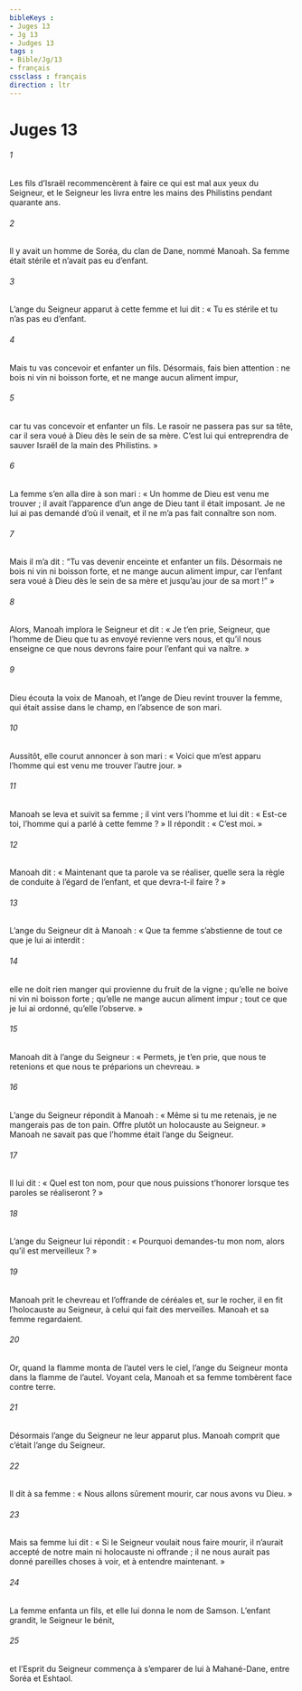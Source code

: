 ```yaml
---
bibleKeys : 
- Juges 13
- Jg 13
- Judges 13
tags : 
- Bible/Jg/13
- français
cssclass : français
direction : ltr
---
```


# Juges 13

###### 1
Les fils d’Israël recommencèrent à faire ce qui est mal aux yeux du Seigneur, et le Seigneur les livra entre les mains des Philistins pendant quarante ans.
###### 2
Il y avait un homme de Soréa, du clan de Dane, nommé Manoah. Sa femme était stérile et n’avait pas eu d’enfant.
###### 3
L’ange du Seigneur apparut à cette femme et lui dit : « Tu es stérile et tu n’as pas eu d’enfant.
###### 4
Mais tu vas concevoir et enfanter un fils. Désormais, fais bien attention : ne bois ni vin ni boisson forte, et ne mange aucun aliment impur,
###### 5
car tu vas concevoir et enfanter un fils. Le rasoir ne passera pas sur sa tête, car il sera voué à Dieu dès le sein de sa mère. C’est lui qui entreprendra de sauver Israël de la main des Philistins. »
###### 6
La femme s’en alla dire à son mari : « Un homme de Dieu est venu me trouver ; il avait l’apparence d’un ange de Dieu tant il était imposant. Je ne lui ai pas demandé d’où il venait, et il ne m’a pas fait connaître son nom.
###### 7
Mais il m’a dit : “Tu vas devenir enceinte et enfanter un fils. Désormais ne bois ni vin ni boisson forte, et ne mange aucun aliment impur, car l’enfant sera voué à Dieu dès le sein de sa mère et jusqu’au jour de sa mort !” »
###### 8
Alors, Manoah implora le Seigneur et dit : « Je t’en prie, Seigneur, que l’homme de Dieu que tu as envoyé revienne vers nous, et qu’il nous enseigne ce que nous devrons faire pour l’enfant qui va naître. »
###### 9
Dieu écouta la voix de Manoah, et l’ange de Dieu revint trouver la femme, qui était assise dans le champ, en l’absence de son mari.
###### 10
Aussitôt, elle courut annoncer à son mari : « Voici que m’est apparu l’homme qui est venu me trouver l’autre jour. »
###### 11
Manoah se leva et suivit sa femme ; il vint vers l’homme et lui dit : « Est-ce toi, l’homme qui a parlé à cette femme ? » Il répondit : « C’est moi. »
###### 12
Manoah dit : « Maintenant que ta parole va se réaliser, quelle sera la règle de conduite à l’égard de l’enfant, et que devra-t-il faire ? »
###### 13
L’ange du Seigneur dit à Manoah : « Que ta femme s’abstienne de tout ce que je lui ai interdit :
###### 14
elle ne doit rien manger qui provienne du fruit de la vigne ; qu’elle ne boive ni vin ni boisson forte ; qu’elle ne mange aucun aliment impur ; tout ce que je lui ai ordonné, qu’elle l’observe. »
###### 15
Manoah dit à l’ange du Seigneur : « Permets, je t’en prie, que nous te retenions et que nous te préparions un chevreau. »
###### 16
L’ange du Seigneur répondit à Manoah : « Même si tu me retenais, je ne mangerais pas de ton pain. Offre plutôt un holocauste au Seigneur. » Manoah ne savait pas que l’homme était l’ange du Seigneur.
###### 17
Il lui dit : « Quel est ton nom, pour que nous puissions t’honorer lorsque tes paroles se réaliseront ? »
###### 18
L’ange du Seigneur lui répondit : « Pourquoi demandes-tu mon nom, alors qu’il est merveilleux ? »
###### 19
Manoah prit le chevreau et l’offrande de céréales et, sur le rocher, il en fit l’holocauste au Seigneur, à celui qui fait des merveilles. Manoah et sa femme regardaient.
###### 20
Or, quand la flamme monta de l’autel vers le ciel, l’ange du Seigneur monta dans la flamme de l’autel. Voyant cela, Manoah et sa femme tombèrent face contre terre.
###### 21
Désormais l’ange du Seigneur ne leur apparut plus. Manoah comprit que c’était l’ange du Seigneur.
###### 22
Il dit à sa femme : « Nous allons sûrement mourir, car nous avons vu Dieu. »
###### 23
Mais sa femme lui dit : « Si le Seigneur voulait nous faire mourir, il n’aurait accepté de notre main ni holocauste ni offrande ; il ne nous aurait pas donné pareilles choses à voir, et à entendre maintenant. »
###### 24
La femme enfanta un fils, et elle lui donna le nom de Samson. L’enfant grandit, le Seigneur le bénit,
###### 25
et l’Esprit du Seigneur commença à s’emparer de lui à Mahané-Dane, entre Soréa et Eshtaol.
